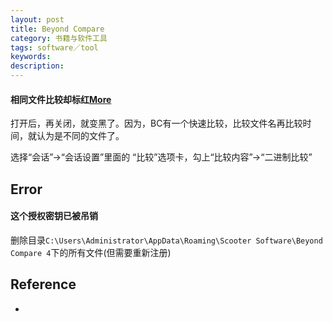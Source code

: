 ```yaml
---
layout: post
title: Beyond Compare
category: 书籍与软件工具
tags: software／tool
keywords: 
description: 
---
```


#### 相同文件比较却标红[More](http://blog.chinaunix.net/uid-20753106-id-3966647.html)

打开后，再关闭，就变黑了。因为，BC有一个快速比较，比较文件名再比较时间，就认为是不同的文件了。

选择“会话”->“会话设置”里面的 “比较”选项卡，勾上“比较内容”->“二进制比较”

## Error

#### 这个授权密钥已被吊销

删除目录`C:\Users\Administrator\AppData\Roaming\Scooter Software\Beyond Compare 4`下的所有文件(但需要重新注册)

## Reference

* []()
